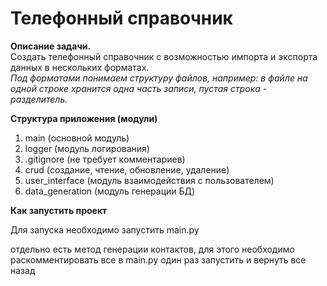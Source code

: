 # **Телефонный справочник**

**Описание задачи.**  
Создать телефонный справочник с возможностью импорта и экспорта данных в нескольких форматах.  
_Под форматами понимаем структуру файлов, например: в файле на одной строке хранится одна часть записи, пустая строка - разделитель._

**Структура приложения (модули)**

1. main (основной модуль) 
2. logger (модуль логирования) 
3. .gitignore (не требует комментариев) 
4. crud (создание, чтение, обновление, удаление) 
5. user_interface (модуль взаимодействия с пользователем) 
6. data_generation (модуль генерации БД) 

**Как запустить проект**

Для запуска необходимо запустить main.py

отдельно есть метод генерации контактов, для этого необходимо раскомментировать все в main.py один раз
запустить и вернуть все назад
   






